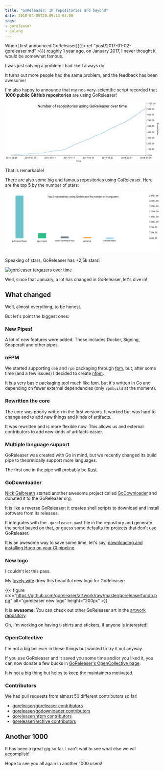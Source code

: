 ```yaml
---
title: "GoReleaser: 1k repositories and beyond"
date: 2018-04-09T20:09:13-03:00
tags:
- goreleaser
- golang
---
```


When [first announced GoReleaser]({{< ref "post/2017-01-02-goreleaser.md" >}})
roughly 1 year ago, on January 2017, I never thought it would be somewhat
famous.

I was just solving a problem I had like I always do.

It turns out more people had the same problem, and the feedback has been
awesome!

I'm also happy to announce that my not-very-scientific script recorded that
**1000 public GitHub repositories** are using GoReleaser!

![reposistories using GoReleaser over time](https://raw.githubusercontent.com/caarlos0/goreleaser-users/master/repos.png)

That is remarkable!

There are also some big and famous repositories using GoReleaser. Here are
the top 5 by the number of stars:

![top 5 repositories using goreleaser](https://raw.githubusercontent.com/caarlos0/goreleaser-users/master/stars.png)

Speaking of stars, GoReleaser has +2,5k stars!

[![goreleaser targazers over time](https://starcharts.herokuapp.com/goreleaser/goreleaser.svg)](https://starcharts.herokuapp.com/goreleaser/goreleaser)

Well, since that January, a lot has changed in GoReleaser, let's dive in!

## What changed

Well, almost everything, to be honest.

But let's point the biggest ones:

### New Pipes!

A lot of new features were added.
These includes Docker, Signing, Snapcraft and other pipes.

### nFPM

We started supporting `deb` and `rpm` packaging through [fpm], but, after
some time (and a few issues) I decided to create [nfpm].

It is a very basic packaging tool much like [fpm], but it's written in Go
and depending on fewer external dependencies (only `rpmbuild` at the moment).

### Rewritten the core

The core was poorly written in the first versions. It worked but was hard
to change and to add new things and kinds of artifacts.

It was rewritten and is more flexible now. This allows us and
external contributors to add new kinds of artifacts easier.

### Multiple language support

GoReleaser was created with Go in mind, but we recently changed its build
pipe to theoretically support more languages.

The first one in the pipe will probably be
[Rust](https://github.com/goreleaser/goreleaser/pull/520).

### GoDownloader

[Nick Galbreath][client9] started another awesome project called [GoDownloader]
and donated it to the GoReleaser org.

It is like a reverse GoReleaser: it creates shell scripts to download and
install software from its releases.

It integrates with the `.goreleaser.yaml` file in the repository and generate
the script based on that, or guess some defaults for projects that don't
use GoReleaser.

It is an awesome way to save some time, let's say,
[downloading and installing Hugo on your CI pipeline](https://github.com/caarlos0/carlosbecker.com/blob/master/Makefile).

### New logo

I couldn't let this pass.

My [lovely wife][carine] drew this beautiful new logo for GoReleaser:

{{< figure src="https://github.com/goreleaser/artwork/raw/master/goreleaserfundo.png" alt="goreleaser new logo" height="200px" >}}

It is **awesome**. You can check out other GoReleaser art in the
[artwork repository](https://github.com/goreleaser/artwork).

Oh, I'm working on having t-shirts and stickers, if anyone is interested!

### OpenCollective

I'm not a big believer in these things but wanted to try it out anyway.

If you use GoReleaser and it saved you some time and/or you liked it,
you can now donate a few bucks in
[GoReleaser's OpenCollective page](https://opencollective.com/goreleaser).

It is not a big thing but helps to keep the maintainers motivated.

### Contributors

We had pull requests from almost 50 different contributors so far!

- [goreleaser/goreleaser contributors](https://github.com/goreleaser/goreleaser/graphs/contributors)
- [goreleaser/godownloader contributors](https://github.com/goreleaser/godownloader/graphs/contributors)
- [goreleaser/nfpm contributors](https://github.com/goreleaser/nfpm/graphs/contributors)
- [goreleaser/archive contributors](https://github.com/goreleaser/archive/graphs/contributors)

## Another 1000

It has been a great gig so far. I can't wait to see what else we will
accomplish!

Hope to see you all again in another 1000 users!

[carine]: https://twitter.com/carinemeyer
[fpm]: https://github.com/jordansissel/fpm
[nfpm]: https://github.com/goreleaser/nfpm
[client9]: https://github.com/client9
[godownloader]: https://github.com/goreleaser/godownloader
